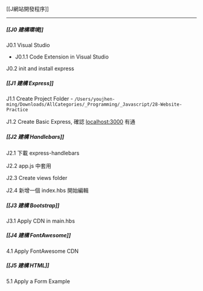[[J網站開發程序]]

---

##### [[J0 建構環境]] 

J0.1 Visual Studio
- J0.1.1 Code Extension in Visual Studio

J0.2 init and install express

##### [[J1 建構 Express]]

J1.1 Create Project Folder - `/Users/youjhen-ming/Downloads/AllCategories/_Programming/_Javascript/28-Website-Practice`

J1.2 Create Basic Express, 確認 [localhost:3000](http://localhost:3000/) 有通

##### [[J2 建構 Handlebars]]

J2.1 下載 express-handlebars

J2.2 app.js 中套用

J2.3 Create views folder

J2.4 新增一個 index.hbs 開始編輯

##### [[J3 建構 Bootstrap]]

J3.1 Apply CDN in main.hbs

##### [[J4 建構 FontAwesome]]

4.1 Apply FontAwesome CDN

##### [[J5 建構 HTML]]

5.1 Apply a Form Example 


